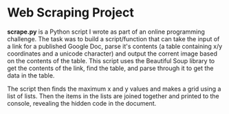 # Web Scraping Project
 
**scrape.py** is a Python script I wrote as part of an online programming challenge. The task was to build a script/function that can take the input of a link for a published Google Doc, parse it's contents (a table containing x/y coordinates and a unicode character) and output the corrent image based on the contents of the table. This script uses the Beautiful Soup library to get the contents of the link, find the table, and parse through it to get the data in the table.

The script then finds the maximum x and y values and makes a grid using a list of lists. Then the items in the lists are joined together and printed to the console, revealing the hidden code in the document.
